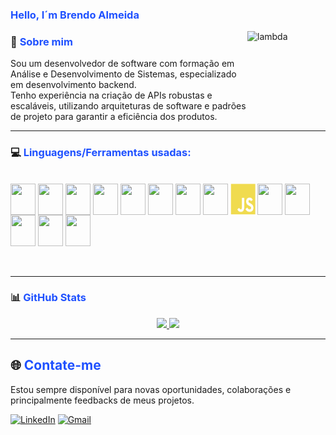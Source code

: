 ### <span style="color:#1F51FF">Hello, I´m Brendo Almeida</span>  
 <img align="right" alt="lambda" height="125" width="125" src="https://wallpapers.com/images/high/half-life-lambda-logo-on-orange-s1j95wfd196jam5v.webp"> 

### 🤖 <span style="color:#1F51FF">Sobre mim</span>

Sou um desenvolvedor de software com formação em Análise e Desenvolvimento de Sistemas, especializado em desenvolvimento backend.  
Tenho experiência na criação de APIs robustas e escaláveis, utilizando arquiteturas de software e padrões de projeto para garantir a eficiência dos produtos.

---

### 💻 <span style="color:#1F51FF">Linguagens/Ferramentas usadas:</span>
<div style="display: inline_block"><br>
  <img align="center" height="50" width="40" src="https://cdn.jsdelivr.net/gh/devicons/devicon@latest/icons/java/java-original.svg">
  <img align="center" height="50" width="40" src="https://cdn.jsdelivr.net/gh/devicons/devicon@latest/icons/spring/spring-original.svg">
  <img align="center" height="50" width="40" src="https://cdn.jsdelivr.net/gh/devicons/devicon@latest/icons/postgresql/postgresql-original.svg"> 
  <img align="center" height="50" width="40" src="https://cdn.jsdelivr.net/gh/devicons/devicon@latest/icons/mysql/mysql-plain-wordmark.svg" />
  <img align="center" height="50" width="40" src="https://img.icons8.com/?size=100&id=rHpveptSuwDz&format=png&color=1F51FF" />
  <img align="center" height="50" width="40" src="https://cdn.jsdelivr.net/gh/devicons/devicon@latest/icons/docker/docker-original-wordmark.svg" />
  <img align="center" height="50" width="40" src="https://cdn.jsdelivr.net/gh/devicons/devicon@latest/icons/kubernetes/kubernetes-original.svg" />
  <img align="center" height="50" width="40" src="https://cdn.jsdelivr.net/gh/devicons/devicon@latest/icons/postman/postman-original.svg" />
  <img align="center" height="50" width="40" src="https://raw.githubusercontent.com/devicons/devicon/master/icons/javascript/javascript-plain.svg">
  <img align="center" height="50" width="40" src="https://cdn.jsdelivr.net/gh/devicons/devicon@latest/icons/typescript/typescript-original.svg">
  <img align="center" height="50" width="40" src="https://cdn.jsdelivr.net/gh/devicons/devicon@latest/icons/angular/angular-original.svg">
  <img align="center" height="50" width="40" src="https://cdn.jsdelivr.net/gh/devicons/devicon@latest/icons/nodejs/nodejs-original-wordmark.svg">
  <img align="center" height="50" width="40" src="https://cdn.jsdelivr.net/gh/devicons/devicon@latest/icons/html5/html5-original.svg">
  <img align="center" height="50" width="40" src="https://cdn.jsdelivr.net/gh/devicons/devicon@latest/icons/css3/css3-original.svg">           
</div>
  <br>
  <br>

---

### 📊 <span style="color:#1F51FF">GitHub Stats</span>

<div align="center">
  <a href="https://github.com/BrendoAL">
    <img height="180" src="https://github-readme-stats.vercel.app/api?username=BrendoAL&show_icons=true&title_color=1F51FF&icon_color=1F51FF&text_color=FFFFFF&bg_color=0D1117&include_all_commits=true&count_private=true"/>
    <img height="180" src="https://github-readme-stats.vercel.app/api/top-langs/?username=BrendoAL&layout=compact&langs_count=7&title_color=1F51FF&text_color=FFFFFF&bg_color=0D1117"/>
  </a>
</div>

---

## 🌐 <span style="color:#1F51FF">Contate-me</span>

Estou sempre disponível para novas oportunidades, colaborações e principalmente feedbacks de meus projetos.  

[![LinkedIn](https://img.shields.io/badge/LinkedIn-1F51FF?style=for-the-badge&logo=linkedin&logoColor=white)](https://www.linkedin.com/in/brendoalmeidalk/)  [![Gmail](https://img.shields.io/badge/Gmail-0D1117?style=for-the-badge&logo=gmail&logoColor=1F51FF)](mailto:Brendoalmeidalk@gmail.com)  








